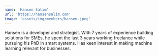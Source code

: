 ```yaml
---
name: 'Hansen Salim'
url: 'https://hansensalim.com'
image: 'assets/img/members/hansen.jpeg'
---
```

Hansen is a developer and strategist. With 7 years of experience building solutions for SMEs, he spent the last 3 years working freelance while pursuing his PhD in smart systems. Has keen interest in making machine learning relevant
for businesses.
